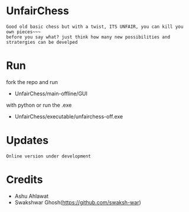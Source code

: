 # UnfairChess
    Good old basic chess but with a twist, ITS UNFAIR, you can kill you own pieces~~~
    before you say what? just think how many new possibilities and stratergies can be develped

# Run
 fork the repo and run
 - UnfairChess/main-offline/GUI

 with python or run the .exe 
 - UnfairChess/executable/unfairchess-off.exe

# Updates
    Online version under development

# Credits
 - Ashu Ahlawat
 - Swakshwar Ghosh(https://github.com/swaksh-war)
